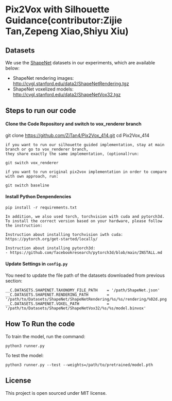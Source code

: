 # Pix2Vox with Silhouette Guidance(contributor:Zijie Tan,Zepeng Xiao,Shiyu Xiu)

## Datasets

We use the [ShapeNet](https://www.shapenet.org/) datasets in our experiments, which are available below:

- ShapeNet rendering images: http://cvgl.stanford.edu/data2/ShapeNetRendering.tgz
- ShapeNet voxelized models: http://cvgl.stanford.edu/data2/ShapeNetVox32.tgz



## Steps to run our code

#### Clone the Code Repository and switch to vox_renderer branch

git clone https://github.com/ZjTan4/Pix2Vox_414.git
cd Pix2Vox_414

```
if you want to run our silhouette guided implementation, stay at main branch or go to vox_renderer branch,
they share exactly the same implementation, (optional)run:

git switch vox_renderer

if you want to run original pix2vox implementation in order to compare with own approach, run:

git switch baseline
```

#### Install Python Denpendencies

```
pip install -r requirements.txt

In addition, we also used torch, torchvision with cuda and pytorch3d. To install the correct version based on your hardware, please follow the instruction:

Instruction about installing torchvision iwth cuda:
https://pytorch.org/get-started/locally/

Instruction about installing pytorch3d:
- https://github.com/facebookresearch/pytorch3d/blob/main/INSTALL.md
```

#### Update Settings in `config.py`

You need to update the file path of the datasets downloaded from previous section:

```
__C.DATASETS.SHAPENET.TAXONOMY_FILE_PATH    = '/path/ShapeNet.json'
__C.DATASETS.SHAPENET.RENDERING_PATH        = '/path/to/Datasets/ShapeNet/ShapeNetRendering/%s/%s/rendering/%02d.png'
__C.DATASETS.SHAPENET.VOXEL_PATH            = '/path/to/Datasets/ShapeNet/ShapeNetVox32/%s/%s/model.binvox'

```

## How To Run the code

To train the model, run the command:

```
python3 runner.py
```

To test the model:

```
python3 runner.py --test --weights=/path/to/pretrained/model.pth
```


## License

This project is open sourced under MIT license.

